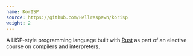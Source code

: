```yaml
---
name: KorISP
source: https://github.com/Hellrespawn/korisp
weight: 2
---
```


A LISP-style programming language built with [Rust](https://www.rust-lang.org/) as part of an elective course on compilers and interpreters.
